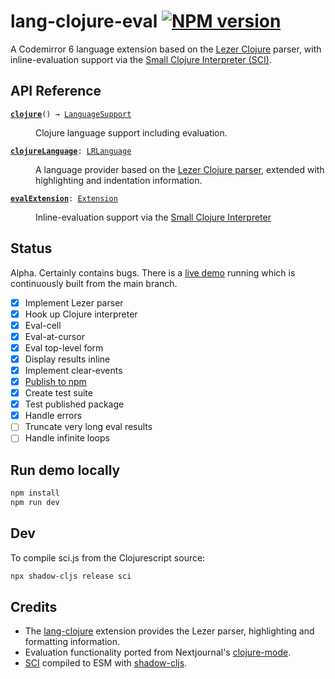 # lang-clojure-eval [![NPM version](https://img.shields.io/npm/v/lang-clojure-eval?color=purple)](https://www.npmjs.com/package/lang-clojure-eval)

A Codemirror 6 language extension based on the [Lezer Clojure](https://github.com/nextjournal/lezer-clojure) parser, with inline-evaluation support via the [Small Clojure Interpreter (SCI)](https://github.com/babashka/sci).

## API Reference
<dl>
<dt>
  <code><strong><a href="https://github.com/bobbicodes/lang-clojure-eval/blob/bce8ebaf2e2989cd3d7d1d393cf50977442c1eaa/main.js#L11">clojure</a></strong>() → <a href="https://codemirror.net/docs/ref#language.LanguageSupport">LanguageSupport</a></code></dt>

<dd><p>Clojure language support including evaluation.</p>
</dd>
<dt>
  <code><strong><a href="https://github.com/bobbicodes/lang-clojure-eval/blob/5e79a06a6f8b46ea8e3f2bbbdb701983752db0a4/main.js#L55">clojureLanguage</a></strong>: <a href="https://codemirror.net/docs/ref#language.LRLanguage">LRLanguage</a></code></dt>

<dd><p>A language provider based on the <a href="https://github.com/nextjournal/lezer-clojure">Lezer Clojure
parser</a>, extended with
highlighting and indentation information.</p>
</dd>
<dt>
  <code><strong><a href="https://github.com/bobbicodes/lang-clojure-eval/blob/5e79a06a6f8b46ea8e3f2bbbdb701983752db0a4/eval-region.js#L178">evalExtension</a></strong>: <a href="https://codemirror.net/docs/ref#state.Extension">Extension</a></code></dt>

<dd><p>Inline-evaluation support via the <a href="https://github.com/babashka/sci">Small Clojure Interpreter</a></p>
</dd>
</dl>

## Status

Alpha. Certainly contains bugs. There is a [live demo](https://bobbicodes.github.io/lang-clojure-eval/) running which is continuously built from the main branch.

- [x] Implement Lezer parser
- [x] Hook up Clojure interpreter
- [x] Eval-cell
- [X] Eval-at-cursor
- [X] Eval top-level form
- [X] Display results inline
- [X] Implement clear-events
- [X] [Publish to npm](https://www.npmjs.com/package/lang-clojure-eval)
- [X] Create test suite
- [X] Test published package
- [X] Handle errors
- [ ] Truncate very long eval results
- [ ] Handle infinite loops

## Run demo locally

```bash
npm install
npm run dev
```

## Dev

To compile sci.js from the Clojurescript source:

```bash
npx shadow-cljs release sci
```

## Credits

- The [lang-clojure](https://github.com/nextjournal/lang-clojure/) extension provides the Lezer parser, highlighting and formatting information.
- Evaluation functionality ported from Nextjournal's [clojure-mode](https://github.com/nextjournal/clojure-mode/).
- [SCI](https://github.com/babashka/sci) compiled to ESM with [shadow-cljs](https://github.com/thheller/shadow-cljs).
